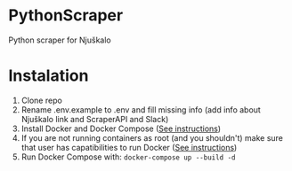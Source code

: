 # PythonScraper

Python scraper for Njuškalo

# Instalation
1. Clone repo 
2. Rename .env.example to .env and fill missing info (add info about Njuškalo link and ScraperAPI and Slack)
3. Install Docker and Docker Compose ([See instructions](https://docs.docker.com/engine/install/))
4. If you are not running containers as root (and you shouldn't) make sure that user has capatibilities to run Docker ([See instructions](https://docs.docker.com/engine/install/linux-postinstall/))
5. Run Docker Compose with: `docker-compose up --build -d`
